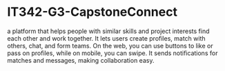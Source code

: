 # IT342-G3-CapstoneConnect
a platform that helps people with similar skills and project interests find each other and work together. It lets users create profiles, match with others, chat, and form teams. On the web, you can use buttons to like or pass on profiles, while on mobile, you can swipe. It sends notifications for matches and messages, making collaboration easy.
